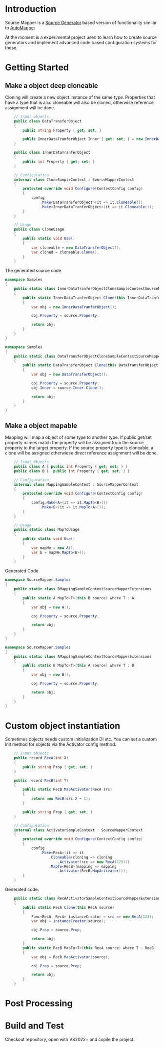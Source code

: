 # Introduction 
Source Mapper is a [Source Generator](https://docs.microsoft.com/en-us/dotnet/csharp/roslyn-sdk/source-generators-overview)
based version of functionality similar to [AutoMapper](https://automapper.org/)

At the moment is a experimental project used to learn how to create source generators and implement 
advanced code based configuration systems for these.

# Getting Started



## Make a object deep cloneable 

Cloning will create a new object instance of the same type. Properties that have a type that is 
also cloneable will also be cloned, otherwise reference assignment will be done.

```csharp
    // Input objects
    public class DataTransferObject
    {
        public string Property { get; set; }

        public InnerDataTranferObject Inner { get; set; } = new InnerDataTranferObject();
    }

    public class InnerDataTranferObject
    {
        public int Property { get; set; }
    }

    // Configuration
    internal class CloneSampleContext : SourceMapperContext
    {
        protected override void Configure(ContextConfig config)
        {
            config
                .Make<DataTransferObject>(it => it.Cloneable())
                .Make<InnerDataTranferObject>(it => it.Cloneable());
        }
    }

    // Usage
    public class CloneUsage
    {
        public static void Use()
        {
            var cloneable = new DataTransferObject();
            var cloned = cloneable.Clone();
        }
    }
```

The generated source code

```csharp
namespace Samples
{
    public static class InnerDataTranferObjectCloneSampleContextSourceMapperExtensions
    {
        public static InnerDataTranferObject Clone(this InnerDataTranferObject source)
        {
            var obj = new InnerDataTranferObject();

            obj.Property = source.Property;

            return obj;
        }
    }
}

namespace Samples
{
    public static class DataTransferObjectCloneSampleContextSourceMapperExtensions
    {
        public static DataTransferObject Clone(this DataTransferObject source)
        {
            var obj = new DataTransferObject();

            obj.Property = source.Property;
            obj.Inner = source.Inner.Clone();

            return obj;
        }
    }
}
```

## Make a object mapable 

Mapping will map a object of some type to another type. If public get/set property names match the property will be 
assigned from the source property to the target property. If the source property type is cloneable, a clone will be 
assigned otherwiese direct reference assignment will be done.

```csharp
    // Input Objects
    public class A { public int Property { get; set; } }
    public class B {  public int Property { get; set; } }

    // Configuration
    internal class MappingSampleContext : SourceMapperContext
    {
        protected override void Configure(ContextConfig config)
        {
            config.Make<A>(it => it.MapTo<B>())
                .Make<B>(it => it.MapTo<A>());
        }
    }

    // Usage
    public static class MapToUsage
    {
        public static void Use()
        {
            var mapMe = new A();
            var b = mapMe.MapTo<B>();
        }
    }
```

Generated Code

```csharp
namespace SourceMapper.Samples
{
    public static class BMappingSampleContextSourceMapperExtensions
    {
        public static A MapTo<T>(this B source) where T : A
        {
            var obj = new A();

            obj.Property = source.Property;

            return obj;
        }
    }
}

namespace SourceMapper.Samples
{
    public static class AMappingSampleContextSourceMapperExtensions
    {
        public static B MapTo<T>(this A source) where T : B
        {
            var obj = new B();

            obj.Property = source.Property;

            return obj;
        }
    }
}

```

# Custom object instantiation

Sometimes objects needs custom initialization DI etc. You can set a custom init method for objects via the Activator config method.

```csharp
    // Input objects
    public record RecA(int X)
    {
        public string Prop { get; set; }
    }

    public record RecB(int Y)
    {
        public static RecB MapActivator(RecA src)
        {
            return new RecB(src.X + 1);
        }

        public string Prop { get; set; }
    }

    // Configuration
    internal class ActivatorSampleContext : SourceMapperContext
    {
        protected override void Configure(ContextConfig config)
        {
            config
                .Make<RecA>(it => it
                    .Cloneable(cloning => cloning
                        .Activator(src => new RecA(123)))
                    .MapTo<RecB>(mapping => mapping
                        .Activator(RecB.MapActivator)));
        }
    }
```

Generated code: 

```csharp 
    public static class RecAActivatorSampleContextSourceMapperExtensions
    {
        public static RecA Clone(this RecA source)
        {
            Func<RecA, RecA> instanceCreator = src => new RecA(123);
            var obj = instanceCreator(source);

            obj.Prop = source.Prop;

            return obj;
        }
        public static RecB MapTo<T>(this RecA source) where T : RecB
        {
            var obj = RecB.MapActivator(source);

            obj.Prop = source.Prop;

            return obj;
        }
    }
```

# Post Processing 

# Build and Test
Checkout repository, open with VS2022+ and copile the project.
